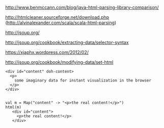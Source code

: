 












http://www.benmccann.com/blog/java-html-parsing-library-comparison/

http://htmlcleaner.sourceforge.net/download.php (http://alvinalexander.com/scala/scala-html-parsing)

http://jsoup.org/

http://jsoup.org/cookbook/extracting-data/selector-syntax

https://xjaphx.wordpress.com/2012/02/


[^attr]: elements with an attribute name prefix, e.g. [^data-] finds elements with HTML5 dataset attributes

http://jsoup.org/cookbook/modifying-data/set-html


    <div id="content" doh-content>
      <p>
        some imaginary data for instant visualization in the browser
      </p>
    </div>


    val m = Map("content" -> "<p>the real content!</p>")
    html(m)
       <div id="content">
         <p>the real content!</p>
       </div>

